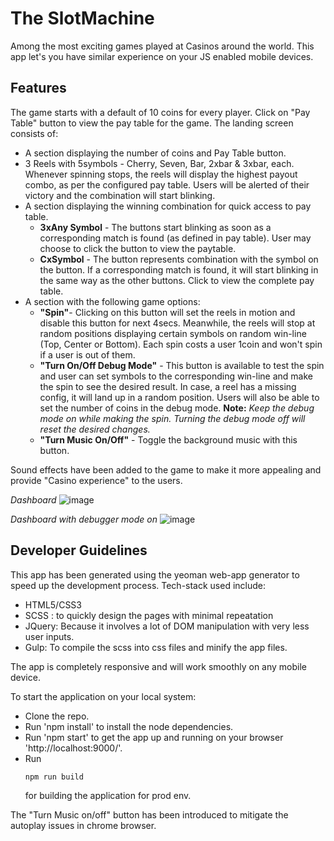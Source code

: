 # The SlotMachine
  Among the most exciting games played at Casinos around the world. This app let's you have similar experience on your JS enabled mobile devices.

## Features
  The game starts with a default of 10 coins for every player. Click on "Pay Table" button to view the pay table for the game. The landing screen consists of:
  - A section displaying the number of coins and Pay Table button.
  - 3 Reels with 5symbols - Cherry, Seven, Bar, 2xbar & 3xbar, each. Whenever spinning stops, the reels will display the highest payout combo, as per the configured pay table. Users will be alerted of their victory and the combination will start blinking.
  - A section displaying the winning combination for quick access to pay table.
    - **3xAny Symbol**  - The buttons start blinking as soon as a corresponding match is found (as defined in pay table). User may choose to click the button to view the paytable. 
    - **CxSymbol** - The button represents combination with the symbol on the button. If a corresponding match is found, it will start blinking in the same way as the other buttons. Click to view the complete pay table.
  - A section with the following game options:
    - **"Spin"**- Clicking on this button will set the reels in motion and disable this button for next 4secs. Meanwhile, the reels will stop at random positions displaying certain symbols on random win-line (Top, Center or Bottom). Each spin costs a user 1coin and won't spin if a user is out of them.
    - **"Turn On/Off Debug Mode"**  - This button is available to test the spin and user can set symbols to the corresponding win-line and make the spin to see the desired result. In case, a reel has a missing config, it will land up in a random position. Users will also be able to set the number of coins in the debug mode. **Note:** *Keep the debug mode on while making the spin. Turning the debug mode off will reset the desired changes.* 
    - **"Turn Music On/Off"** - Toggle the background music with this button.

  Sound effects have been added to the game to make it more appealing and provide "Casino experience" to the users.

  *Dashboard* 
  ![image](https://user-images.githubusercontent.com/6952221/85942884-f1e09580-b949-11ea-92d4-de52f288c365.png)

  *Dashboard with debugger mode on*
  ![image](https://user-images.githubusercontent.com/6952221/85943001-d6c25580-b94a-11ea-8561-a9f06b93dddf.png)
  
## Developer Guidelines
  This app has been generated using the yeoman web-app generator to speed up the development process. Tech-stack used include:
  - HTML5/CSS3
  - SCSS : to quickly design the pages with minimal repeatation
  - JQuery: Because it involves a lot of DOM manipulation with very less user inputs.
  - Gulp: To compile the scss into css files and minify the app files.

  The app is completely responsive and will work smoothly on any mobile device.

  To start the application on your local system:
  - Clone the repo.
  - Run 'npm install' to install the node dependencies.
  - Run 'npm start' to get the app up and running on your browser 'http://localhost:9000/'.
  - Run 
    ``` 
    npm run build
    ```
    for building the application for prod env.

  The "Turn Music on/off" button has been introduced to mitigate the autoplay issues in chrome browser.
 
